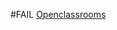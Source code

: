 #FAIL
[Openclassrooms](https://openclassrooms.com/en/courses/4309531-descubre-las-funciones-en-javascript/5108986-diferencia-entre-expresion-y-sentencia)